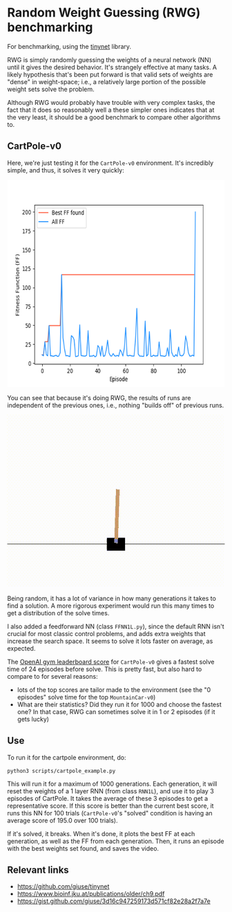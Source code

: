
# Random Weight Guessing (RWG) benchmarking

For benchmarking, using the [tinynet](https://github.com/giuse/tinynet) library.

RWG is simply randomly guessing the weights of a neural network (NN) until it gives the desired behavior. It's strangely effective at many tasks. A likely hypothesis that's been put forward is that valid sets of weights are "dense" in weight-space; i.e., a relatively large portion of the possible weight sets solve the problem.

Although RWG would probably have trouble with very complex tasks, the fact that it does so reasonably well a these simpler ones indicates that at the very least, it should be a good benchmark to compare other algorithms to.

## CartPole-v0

Here, we're just testing it for the `CartPole-v0` environment. It's incredibly simple, and thus, it solves it very quickly:

<p align="center">
  <img width="640" height="480" src="misc/NE_cartpole_FF.png">
</p>

You can see that because it's doing RWG, the results of runs are independent of the previous ones, i.e., nothing "builds off" of previous runs.

<p align="center">
  <img width="600" height="400" src="misc/cartpole-v0_ep.gif">
</p>

Being random, it has a lot of variance in how many generations it takes to find a solution. A more rigorous experiment would run this many times to get a distribution of the solve times.

I also added a feedforward NN (class `FFNN1L.py`), since the default RNN isn't crucial for most classic control problems, and adds extra weights that increase the search space. It seems to solve it lots faster on average, as expected.

The [OpenAI gym leaderboard score](https://github.com/openai/gym/wiki/Leaderboard#cartpole-v0) for `CartPole-v0` gives a fastest solve time of 24 episodes before solve. This is pretty fast, but also hard to compare to for several reasons:

* lots of the top scores are tailor made to the environment (see the "0 episodes" solve time for the top `MountainCar-v0`)
* What are their statistics? Did they run it for 1000 and choose the fastest one? In that case, RWG can sometimes solve it in 1 or 2 episodes (if it gets lucky)

## Use

To run it for the cartpole environment, do:

```
python3 scripts/cartpole_example.py
```

This will run it for a maximum of 1000 generations. Each generation, it will reset the weights of a 1 layer RNN (from class `RNN1L`), and use it to play 3 episodes of CartPole. It takes the average of these 3 episodes to get a representative score. If this score is better than the current best score, it runs this NN for 100 trials (`CartPole-v0`'s "solved" condition is having an average score of 195.0 over 100 trials).

If it's solved, it breaks. When it's done, it plots the best FF at each generation, as well as the FF from each generation. Then, it runs an episode with the best weights set found, and saves the video.


## Relevant links

* https://github.com/giuse/tinynet
* https://www.bioinf.jku.at/publications/older/ch9.pdf
* https://gist.github.com/giuse/3d16c947259173d571cf82e28a2f7a7e
